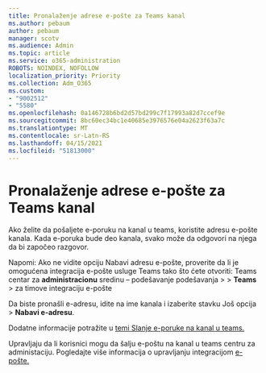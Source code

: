 ```yaml
---
title: Pronalaženje adrese e-pošte za Teams kanal
ms.author: pebaum
author: pebaum
manager: scotv
ms.audience: Admin
ms.topic: article
ms.service: o365-administration
ROBOTS: NOINDEX, NOFOLLOW
localization_priority: Priority
ms.collection: Adm_O365
ms.custom:
- "9002512"
- "5580"
ms.openlocfilehash: 0a146728b6bd2d57bd299c7f17993a82d7ccef9e
ms.sourcegitcommit: 8bc60ec34bc1e40685e3976576e04a2623f63a7c
ms.translationtype: MT
ms.contentlocale: sr-Latn-RS
ms.lasthandoff: 04/15/2021
ms.locfileid: "51813000"
---
```

# <a name="find-the-email-address-for-a-teams-channel"></a>Pronalaženje adrese e-pošte za Teams kanal

Ako želite da pošaljete e-poruku na kanal u teams, koristite adresu e-pošte kanala. Kada e-poruka bude deo kanala, svako može da odgovori na njega da bi započeo razgovor.

Napomi: Ako ne  vidite opciju Nabavi adresu e-pošte, proverite da li je omogućena integracija e-pošte usluge Teams tako što ćete otvoriti: Teams centar za **administracionu** sredinu – podešavanje podešavanja >  > **Teams** >  za timove integraciju e-pošte

Da biste pronašli e-adresu, idite na ime kanala i izaberite stavku Još opcija > **Nabavi e-adresu**.

Dodatne informacije potražite u [temi Slanje e-poruke na kanal u teams.](https://support.office.com/article/send-an-email-to-a-channel-in-teams-d91db004-d9d7-4a47-82e6-fb1b16dfd51e)

Upravljaju da li korisnici mogu da šalju e-poštu na kanal u teams centru za administaciju. Pogledajte više informacija o upravljanju integracijom [e-pošte.](https://docs.microsoft.com/microsoftteams/enable-features-office-365#email-integration)
